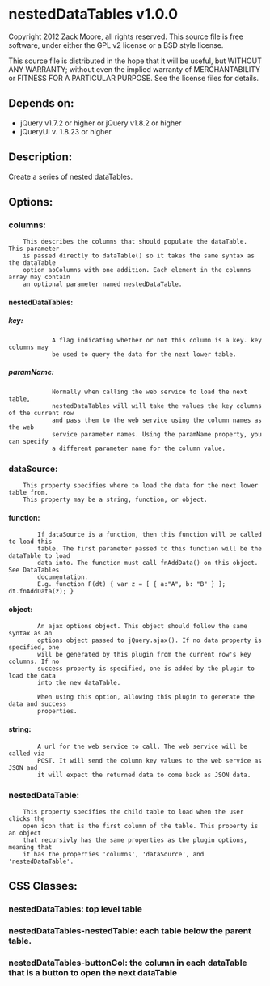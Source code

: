 ﻿# nestedDataTables v1.0.0

Copyright 2012 Zack Moore, all rights reserved.
This source file is free software, under either the GPL v2 license or a BSD style license.

This source file is distributed in the hope that it will be useful, but 
WITHOUT ANY WARRANTY; without even the implied warranty of MERCHANTABILITY 
or FITNESS FOR A PARTICULAR PURPOSE. See the license files for details.

## Depends on:
- jQuery v1.7.2 or higher or jQuery v1.8.2 or higher
- jQueryUI v. 1.8.23 or higher

## Description:
Create a series of nested dataTables.

## Options:
###    columns: 
		This describes the columns that should populate the dataTable. This parameter 
        is passed directly to dataTable() so it takes the same syntax as the dataTable 
        option aoColumns with one addition. Each element in the columns array may contain
        an optional parameter named nestedDataTable.

####        nestedDataTables: 
#####            key:
				A flag indicating whether or not this column is a key. key columns may
                be used to query the data for the next lower table. 

#####            paramName: 
				Normally when calling the web service to load the next table, 
                nestedDataTables will will take the values the key columns of the current row
                and pass them to the web service using the column names as the web
                service parameter names. Using the paramName property, you can specify
                a different parameter name for the column value.

###    dataSource: 
		This property specifies where to load the data for the next lower table from.
        This property may be a string, function, or object.
        
####        function: 
			If dataSource is a function, then this function will be called to load this
            table. The first parameter passed to this function will be the dataTable to load 
            data into. The function must call fnAddData() on this object. See DataTables
            documentation.
            E.g. function F(dt) { var z = [ { a:"A", b: "B" } ]; dt.fnAddData(z); }

####        object: 
			An ajax options object. This object should follow the same syntax as an
            options object passed to jQuery.ajax(). If no data property is specified, one
            will be generated by this plugin from the current row's key columns. If no
            success property is specified, one is added by the plugin to load the data
            into the new dataTable.

            When using this option, allowing this plugin to generate the data and success
            properties.

####        string: 
			A url for the web service to call. The web service will be called via 
            POST. It will send the column key values to the web service as JSON and
            it will expect the returned data to come back as JSON data.

###    nestedDataTable: 
		This property specifies the child table to load when the user clicks the
        open icon that is the first column of the table. This property is an object
        that recursivly has the same properties as the plugin options, meaning that
        it has the properties 'columns', 'dataSource', and 'nestedDataTable'.

## CSS Classes:
###    nestedDataTables: top level table

###    nestedDataTables-nestedTable: each table below the parent table.

###    nestedDataTables-buttonCol: the column in each dataTable that is a button to open the next dataTable
